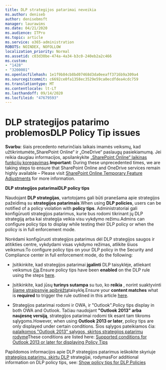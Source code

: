 ```yaml
---
title: DLP strategijos patarimai neveikia
ms.author: deniseb
author: denisebmsft
manager: laurawims
ms.date: 04/21/2020
ms.audience: ITPro
ms.topic: article
ms.service: o365-administration
ROBOTS: NOINDEX, NOFOLLOW
localization_priority: Normal
ms.assetid: c03d30be-474a-4a34-b3c0-240eb2a2c466
ms.custom:
- "1428"
- "3200001"
ms.openlocfilehash: 1e1f9b84cb8bd07468d3da0eeaff3716b9a309a4
ms.sourcegitcommit: c6692ce0fa1358ec3529e59ca0ecdfdea4cdc759
ms.translationtype: MT
ms.contentlocale: lt-LT
ms.lasthandoff: 09/14/2020
ms.locfileid: "47679593"
---
```

# <a name="dlp-policy-tip-issues"></a><span data-ttu-id="8a74a-102">DLP strategijos patarimo problemos</span><span class="sxs-lookup"><span data-stu-id="8a74a-102">DLP Policy Tip issues</span></span>

<span data-ttu-id="8a74a-103">**Svarbu**: šiais precedento neturinčiais laikais imamės veiksmų, kad užtikrintumėte„SharePoint Online“ ir „OneDrive“ paslaugų pasiekiamumą. Jei reikia daugiau informacijos, apsilankykite [„SharePoint Online“ laikinas funkcijų koregavimas](https://aka.ms/ODSPAdjustments).</span><span class="sxs-lookup"><span data-stu-id="8a74a-103">**Important**: During these unprecedented times, we are taking steps to ensure that SharePoint Online and OneDrive services remain highly available – Please visit [SharePoint Online Temporary Feature Adjustments](https://aka.ms/ODSPAdjustments) for more information.</span></span>

<span data-ttu-id="8a74a-104">**DLP strategijos patarimai**</span><span class="sxs-lookup"><span data-stu-id="8a74a-104">**DLP policy tips**</span></span>

<span data-ttu-id="8a74a-105">Naudojant **DLP strategijas**, vartotojams gali būti pranešama apie strategijos pažeidimą su **strategijos patarimais**.</span><span class="sxs-lookup"><span data-stu-id="8a74a-105">When using **DLP policies**, users can be notified of a policy violation with **policy tips**.</span></span> <span data-ttu-id="8a74a-106">Administratoriai gali konfigūruoti strategijos patarimus, kurie bus rodomi tikrinant jų DLP strategiją arba kai strategija veikia visu vykdymo režimu.</span><span class="sxs-lookup"><span data-stu-id="8a74a-106">Admins can configure policy tips to display while testing their DLP policy or when the policy is in full enforcement mode.</span></span>
  
<span data-ttu-id="8a74a-107">Norėdami konfigūruoti strategijos patarimus dėl DLP strategijos saugos ir atitikties centre, vykdydami visas vykdymo režimas, atlikite šiuos veiksmus:</span><span class="sxs-lookup"><span data-stu-id="8a74a-107">To configure policy tips on your DLP policy in the Security and Compliance center in full enforcement mode, do the following:</span></span>
  
- <span data-ttu-id="8a74a-108">Įsitikinkite, kad strategijos patarimai **įgalinti** DLP taisyklėje, atliekant veiksmus [čia](https://docs.microsoft.com/microsoft-365/compliance/use-notifications-and-policy-tips).</span><span class="sxs-lookup"><span data-stu-id="8a74a-108">Ensure policy tips have been **enabled** on the DLP rule using the steps [here](https://docs.microsoft.com/microsoft-365/compliance/use-notifications-and-policy-tips).</span></span>

- <span data-ttu-id="8a74a-109">Įsitikinkite, kad jūsų **turinys sutampa** su tuo, ko **reikia** , norint suaktyvinti [šiame straipsnyje apibrėžtą](https://docs.microsoft.com/microsoft-365/compliance/sensitive-information-type-entity-definitions)taisyklę.</span><span class="sxs-lookup"><span data-stu-id="8a74a-109">Ensure your **content matches** what is **required** to trigger the rule outlined in this article [here](https://docs.microsoft.com/microsoft-365/compliance/sensitive-information-type-entity-definitions).</span></span>

- <span data-ttu-id="8a74a-110">Strategijos patarimai rodomi ir OWA, ir "Outlook".</span><span class="sxs-lookup"><span data-stu-id="8a74a-110">Policy tips display in both OWA and Outlook.</span></span> <span data-ttu-id="8a74a-111">Tačiau naudojant **"Outlook 2013" arba naujesnę versiją**, strategijos patarimai rodomi tik esant tam tikroms sąlygoms.</span><span class="sxs-lookup"><span data-stu-id="8a74a-111">However, when using **Outlook 2013 or later**, policy tips are only displayed under certain conditions.</span></span> <span data-ttu-id="8a74a-112">Šios sąlygos pateikiamos čia: [palaikomos "Outlook 2013" sąlygos, skirtos strategijos patarimų rodyme](https://docs.microsoft.com/microsoft-365/compliance/use-notifications-and-policy-tips)</span><span class="sxs-lookup"><span data-stu-id="8a74a-112">These conditions are listed here: [Supported conditions for Outlook 2013 or later for displaying Policy Tips](https://docs.microsoft.com/microsoft-365/compliance/use-notifications-and-policy-tips)</span></span>

<span data-ttu-id="8a74a-113">Papildomos informacijos apie DLP strategijos patarimus ieškokite skyriuje [strategijos patarimų, skirtų DLP](https://docs.microsoft.com/microsoft-365/compliance/use-notifications-and-policy-tips) strategijai, rodymas</span><span class="sxs-lookup"><span data-stu-id="8a74a-113">For additional information on DLP policy tips, see: [Show policy tips for DLP Policies](https://docs.microsoft.com/microsoft-365/compliance/use-notifications-and-policy-tips)</span></span>
  